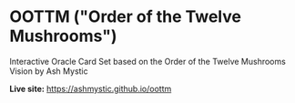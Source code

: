 # OOTTM ("Order of the Twelve Mushrooms")
Interactive Oracle Card Set based on the Order of the Twelve Mushrooms Vision by Ash Mystic


**Live site:** https://ashmystic.github.io/oottm

